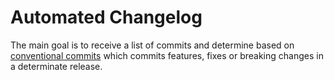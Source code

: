 # Automated Changelog

The main goal is to receive a list of commits and determine based on [conventional commits](https://conventionalcommits.org/) which commits features, fixes or breaking changes in a determinate release.